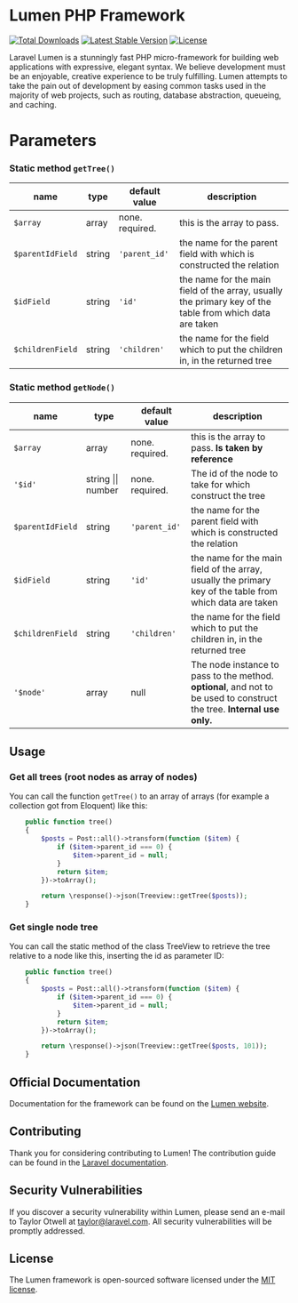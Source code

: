 # Lumen PHP Framework

[![Total Downloads](https://img.shields.io/packagist/dt/falco442/lumen-treeview)](https://packagist.org/packages/falco442/lumen-treeview)
[![Latest Stable Version](https://img.shields.io/packagist/v/falco442/lumen-treeview)](https://packagist.org/packages/falco442/lumen-treeview)
[![License](https://img.shields.io/packagist/l/falco442/lumen-treeview)](https://packagist.org/packages/falco442/lumen-treeview)

Laravel Lumen is a stunningly fast PHP micro-framework for building web applications with expressive, elegant syntax. We
believe development must be an enjoyable, creative experience to be truly fulfilling. Lumen attempts to take the pain
out of development by easing common tasks used in the majority of web projects, such as routing, database abstraction,
queueing, and caching.

# Parameters

### Static method `getTree()`

| name             | type   | default value   | description                                                                                              |
|------------------|--------|-----------------|----------------------------------------------------------------------------------------------------------|
| `$array`         | array  | none. required. | this is the array to pass.                                                                               |
| `$parentIdField` | string | `'parent_id'`   | the name for the parent field with which is constructed the relation                                     |
| `$idField`       | string | `'id'`          | the name for the main field of the array, usually the primary key of the table from which data are taken |
| `$childrenField` | string | `'children'`    | the name for the field which to put the children in, in the returned tree                                |

### Static method `getNode()`

| name             | type               | default value   | description                                                                                                             |
|------------------|--------------------|-----------------|-------------------------------------------------------------------------------------------------------------------------|
| `$array`         | array              | none. required. | this is the array to pass. **Is taken by reference**                                                                    |
| `'$id'`          | string \|\| number | none. required. | The id of the node to take for which construct the tree                                                                 |
| `$parentIdField` | string             | `'parent_id'`   | the name for the parent field with which is constructed the relation                                                    |
| `$idField`       | string             | `'id'`          | the name for the main field of the array, usually the primary key of the table from which data are taken                |
| `$childrenField` | string             | `'children'`    | the name for the field which to put the children in, in the returned tree                                               |
| `'$node'`        | array              | null            | The node instance to pass to the method. **optional**, and not to be used to construct the tree. **Internal use only.** |

## Usage

### Get all trees (root nodes as array of nodes)

You can call the function `getTree()` to an array of arrays (for example a collection got from Eloquent) like this:

```php
    public function tree()
    {
        $posts = Post::all()->transform(function ($item) {
            if ($item->parent_id === 0) {
                $item->parent_id = null;
            }
            return $item;
        })->toArray();

        return \response()->json(Treeview::getTree($posts));
    }
```

### Get single node tree

You can call the static method of the class TreeView to retrieve the tree relative to a node like this, inserting the id
as parameter
ID:

```php
    public function tree()
    {
        $posts = Post::all()->transform(function ($item) {
            if ($item->parent_id === 0) {
                $item->parent_id = null;
            }
            return $item;
        })->toArray();

        return \response()->json(Treeview::getTree($posts, 101));
    }
```

## Official Documentation

Documentation for the framework can be found on the [Lumen website](https://lumen.laravel.com/docs).

## Contributing

Thank you for considering contributing to Lumen! The contribution guide can be found in
the [Laravel documentation](https://laravel.com/docs/contributions).

## Security Vulnerabilities

If you discover a security vulnerability within Lumen, please send an e-mail to Taylor Otwell at taylor@laravel.com. All
security vulnerabilities will be promptly addressed.

## License

The Lumen framework is open-sourced software licensed under the [MIT license](https://opensource.org/licenses/MIT).
